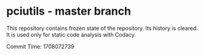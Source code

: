 # pciutils - master branch

This repository contains frozen state of the repository.
Its history is cleared. It is used only for static code
analysis with Codacy.

Commit Time: 1708072739